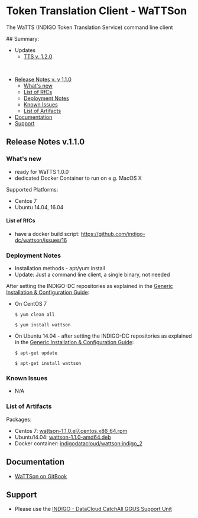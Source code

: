 # Token Translation Client - WaTTSon

The WaTTS (INDIGO Token Translation Service) command line client

## Summary:
* Updates
  * [TTS v. 1.2.0](https://indigo-dc.gitbooks.io/indigo-datacloud-releases/content/indigo2/fifth_update_of_indigo-2.html#tts)
</br>

* [Release Notes v. v 1.1.0](#id1)
  * [What's new](#id2)
  * [List of RfCs](#id3)
  * [Deployment Notes](#id4)
  * [Known Issues](#id5)
  * [List of Artifacts](#id7)
* [Documentation](#id6)
* [Support](#id8)


<a id="id1"></a>
## Release Notes v.1.1.0

<a id="id2"></a>
### What's new

* ready for WaTTS 1.0.0
* dedicated Docker Container to run on e.g. MacOS X

Supported Platforms:
* Centos 7
* Ubuntu 14.04, 16.04

<a id="id3"></a>
#### List of RfCs 

* have a docker build script: https://github.com/indigo-dc/wattson/issues/16 

<a id="id4"></a>
### Deployment Notes

* Installation methods - apt/yum install
* Update: Just a command line client, a single binary, not needed

After setting the INDIGO-DC repositories as explained in the [Generic Installation & Configuration Guide](../generic_installation_and_configuration_guide_1.md):
* On CentOS 7 

  ```$ yum clean all```

  ```$ yum install wattson```

* On Ubuntu 14.04 - after setting the INDIGO-DC repositories as explained in the [Generic Installation & Configuration Guide](../generic_installation_and_configuration_guide_1.md):

  ```$ apt-get update```
  
  ```$ apt-get install wattson```

<a id="id5"></a>
### Known Issues

* N/A

<a id="id7"></a>
### List of Artifacts

Packages:
* Centos 7: [wattson-1.1.0.el7.centos.x86_64.rpm](http://repo.indigo-datacloud.eu/repository/indigo/2/centos7/x86_64/base/wattson-1.1.0.el7.centos.x86_64.rpm)
* Ubuntu14.04: [wattson-1.1.0-amd64.deb](http://repo.indigo-datacloud.eu/repository/indigo/2/ubuntu/dists/xenial/main/binary-amd64/wattson-1.1.0-amd64.deb)
* Docker container: [indigodatacloud/wattson:indigo_2](https://hub.docker.com/r/indigodatacloud/wattson/tags/)

<a id="id6"></a>
## Documentation

* [WaTTSon on GitBook](https://indigo-dc.gitbooks.io/wattson/content/)

<a id="id8"></a>
## Support

* Please use the [INDIGO - DataCloud CatchAll GGUS Support Unit](https://wiki.egi.eu/wiki/GGUS:INDIGO_DataCloud_Catch-all_FAQ)
